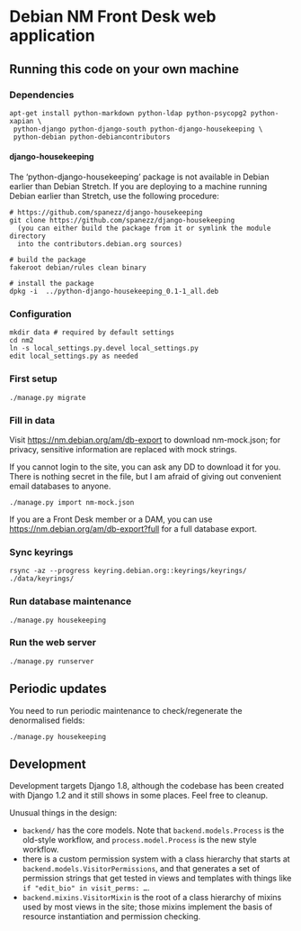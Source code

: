Debian NM Front Desk web application
====================================

## Running this code on your own machine
### Dependencies

    apt-get install python-markdown python-ldap python-psycopg2 python-xapian \
     python-django python-django-south python-django-housekeeping \
     python-debian python-debiancontributors

#### django-housekeeping

The ‘python-django-housekeeping’ package is not available in Debian
earlier than Debian Stretch. If you are deploying to a machine running
Debian earlier than Stretch, use the following procedure:

    # https://github.com/spanezz/django-housekeeping
    git clone https://github.com/spanezz/django-housekeeping
      (you can either build the package from it or symlink the module directory
      into the contributors.debian.org sources)

    # build the package
    fakeroot debian/rules clean binary

    # install the package
    dpkg -i  ../python-django-housekeeping_0.1-1_all.deb

### Configuration

    mkdir data # required by default settings
    cd nm2
    ln -s local_settings.py.devel local_settings.py
    edit local_settings.py as needed

### First setup
    
    ./manage.py migrate

### Fill in data
Visit https://nm.debian.org/am/db-export to download nm-mock.json; for privacy,
sensitive information are replaced with mock strings.

If you cannot login to the site, you can ask any DD to download it for you.
There is nothing secret in the file, but I am afraid of giving out convenient
email databases to anyone.

    ./manage.py import nm-mock.json

If you are a Front Desk member or a DAM, you can use
https://nm.debian.org/am/db-export?full for a full database export.

### Sync keyrings
    rsync -az --progress keyring.debian.org::keyrings/keyrings/  ./data/keyrings/

### Run database maintenance
    
    ./manage.py housekeeping

### Run the web server
    
    ./manage.py runserver


## Periodic updates
You need to run periodic maintenance to check/regenerate the denormalised
fields:

    ./manage.py housekeeping


## Development
Development targets Django 1.8, although the codebase has been created with
Django 1.2 and it still shows in some places. Feel free to cleanup.

Unusual things in the design:

* `backend/` has the core models. Note that `backend.models.Process` is the
  old-style workflow, and `process.model.Process` is the new style workflow.
* there is a custom permission system with a class hierarchy that starts at
  `backend.models.VisitorPermissions`, and that generates a set of permission
  strings that get tested in views and templates with things like `if
  "edit_bio" in visit_perms: …`.
* `backend.mixins.VisitorMixin` is the root of a class hierarchy of mixins used
  by most views in the site; those mixins implement the basis of resource
  instantiation and permission checking.
